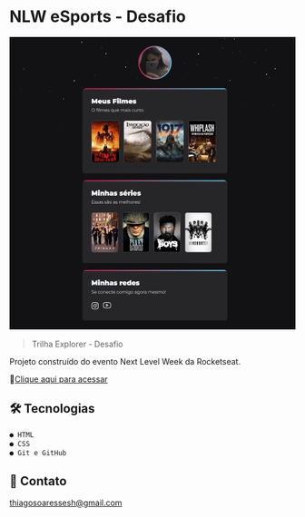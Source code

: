 # NLW eSports - Desafio

![preview](./.github/preview.png)

> Trilha Explorer - Desafio

Projeto construído do evento Next Level Week da Rocketseat.

🔗[Clique aqui para acessar](https://thscarx.github.io/nlw-esports-desafio/)

## 🛠️​ Tecnologias
    ● HTML
    ● CSS
    ● Git e GitHub

## 🖤 Contato
thiagosoaressesh@gmail.com